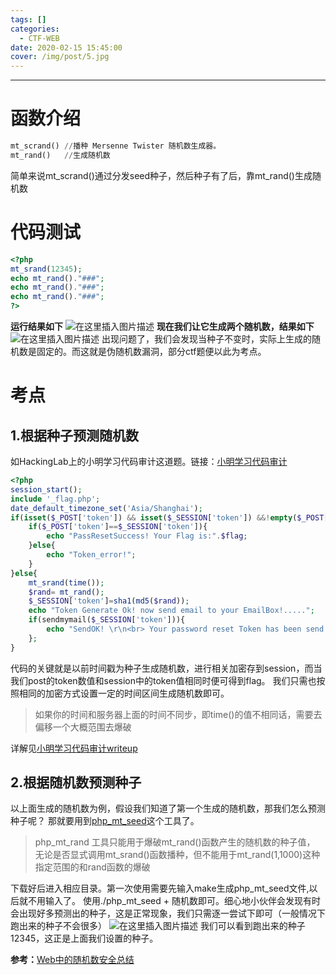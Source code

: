 ```yaml
---
tags: []
categories:
  - CTF-WEB
date: 2020-02-15 15:45:00
cover: /img/post/5.jpg
---
```


---

# 函数介绍

```python
mt_scrand() //播种 Mersenne Twister 随机数生成器。
mt_rand()   //生成随机数
```
简单来说mt_scrand()通过分发seed种子，然后种子有了后，靠mt_rand()生成随机数
# 代码测试
```php
<?php  
mt_srand(12345);    
echo mt_rand()."###";
echo mt_rand()."###";
echo mt_rand()."###";
?>  
```
**运行结果如下**
![在这里插入图片描述](https://img-blog.csdnimg.cn/20200215141703433.png?x-oss-process=image/watermark,type_ZmFuZ3poZW5naGVpdGk,shadow_10,text_aHR0cHM6Ly9ibG9nLmNzZG4ubmV0L3pzczE5Mg==,size_16,color_FFFFFF,t_70)
**现在我们让它生成两个随机数，结果如下**
![在这里插入图片描述](https://img-blog.csdnimg.cn/20200215141841774.png?x-oss-process=image/watermark,type_ZmFuZ3poZW5naGVpdGk,shadow_10,text_aHR0cHM6Ly9ibG9nLmNzZG4ubmV0L3pzczE5Mg==,size_16,color_FFFFFF,t_70)
出现问题了，我们会发现当种子不变时，实际上生成的随机数是固定的。而这就是伪随机数漏洞，部分ctf题便以此为考点。
# 考点
## 1.根据种子预测随机数
如HackingLab上的小明学习代码审计这道题。链接：[小明学习代码审计](http://lab1.xseclab.com/pentest6_210deacdf09c9fe184d16c8f7288164f/index.php)

```php
<?php 
session_start();
include '_flag.php';
date_default_timezone_set('Asia/Shanghai');
if(isset($_POST['token']) && isset($_SESSION['token']) &&!empty($_POST['token'])&&!empty($_SESSION['token'])){
    if($_POST['token']==$_SESSION['token']){
        echo "PassResetSuccess! Your Flag is:".$flag;
    }else{
    	echo "Token_error!";
    }
}else{
    mt_srand(time());
    $rand= mt_rand();
    $_SESSION['token']=sha1(md5($rand));
    echo "Token Generate Ok! now send email to your EmailBox!.....";
    if(sendmymail($_SESSION['token'])){
    	echo "SendOK! \r\n<br> Your password reset Token has been send to your mailbox! <br>Please Check your mail box and fill your token here to reset your password!<br>";
    };
}
```
代码的关键就是以前时间戳为种子生成随机数，进行相关加密存到session，而当我们post的token数值和session中的token值相同时便可得到flag。
我们只需也按照相同的加密方式设置一定的时间区间生成随机数即可。
>如果你的时间和服务器上面的时间不同步，即time()的值不相同话，需要去偏移一个大概范围去爆破
>
详解见[小明学习代码审计writeup](https://www.cnblogs.com/kevinbruce656/p/11209125.html)
## 2.根据随机数预测种子
以上面生成的随机数为例，假设我们知道了第一个生成的随机数，那我们怎么预测种子呢？
那就要用到[php_mt_seed](https://github.com/lepiaf/php_mt_seed)这个工具了。
>php_mt_rand 工具只能用于爆破mt_rand()函数产生的随机数的种子值， 无论是否显式调用mt_srand()函数播种，但不能用于mt_rand(1,1000)这种指定范围的和rand函数的爆破

下载好后进入相应目录。第一次使用需要先输入make生成php_mt_seed文件,以后就不用输入了。
使用./php_mt_seed + 随机数即可。细心地小伙伴会发现有时会出现好多预测出的种子，这是正常现象，我们只需逐一尝试下即可（一般情况下跑出来的种子不会很多）
![在这里插入图片描述](https://img-blog.csdnimg.cn/20200215143826275.png?x-oss-process=image/watermark,type_ZmFuZ3poZW5naGVpdGk,shadow_10,text_aHR0cHM6Ly9ibG9nLmNzZG4ubmV0L3pzczE5Mg==,size_16,color_FFFFFF,t_70)
我们可以看到跑出来的种子12345，这正是上面我们设置的种子。

**参考：**[Web中的随机数安全总结](https://www.jianshu.com/p/607af0735aa8)

